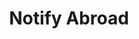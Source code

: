 ---
title: "Notify Abroad"
description: "An android app to forward your text messages and/or call logs to your telegram chat."
externalUrl: "https://github.com/rajkumaar23/notify-abroad"
_build:
  render: "false"
  list: "local"
---